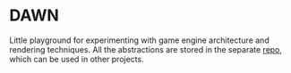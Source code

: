 # DAWN

Little playground for experimenting with game engine architecture and rendering techniques.
All the abstractions are stored in the separate [repo](https://github.com/Coestaris/dawnlib), which can be used in
other projects.
